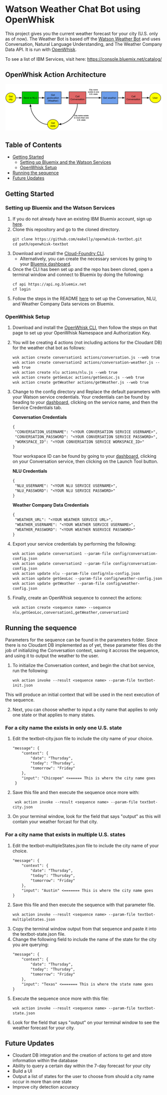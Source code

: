 # Watson Weather Chat Bot using OpenWhisk

This project gives you the current weather forecast for your city (U.S. only as of now). The Weather Bot is based off the [Watson Weather Bot](https://github.com/watson-developer-cloud/text-bot) and uses Conversation, Natural Language Understanding, and The Weather Company Data API. It is run with [OpenWhisk](https://console.bluemix.net/openwhisk/).

To see a list of IBM Services, visit here: https://console.bluemix.net/catalog/

## OpenWhisk Action Architecture
![**OpenWhisk Action Architecture**](openwhiskflow.png?raw=true)

## Table of Contents
 - [Getting Started](#getting-started)
   - [Setting up Bluemix and the Watson Services](#setting-up-bluemix-and-the-watson-services)
   - [OpenWhisk Setup](#openwhisk-setup)
 - [Running the sequence](#running-the-sequence)
 - [Future Updates](#future-updates)

## Getting Started

### Setting up Bluemix and the Watson Services

1. If you do not already have an existing IBM Bluemix account, sign up [here](https://bluemix.net/).
2. Clone this repository and go to the cloned directory.
   ```none
   git clone https://github.com/eakelly/openwhisk-textbot.git
   cd path/openwhisk-textbot
   ```
3. Download and install the [Cloud-Foundry CLI](https://github.com/cloudfoundry/cli).
   * Alternatively, you can create the necessary services by going to your [Bluemix dashboard](https://console.bluemix.net/dashboard/).
4. Once the CLI has been set up and the repo has been cloned, open a terminal window and connect to Bluemix by doing the following:
   ```none
   cf api https://api.ng.bluemix.net
   cf login
   ```
5. Follow the steps in the README [here](https://github.com/watson-developer-cloud/text-bot) to set up the Conversation, NLU, and Weather Company Data services on Bluemix.

### OpenWhisk Setup

1. Download and install the [OpenWhisk CLI](https://console.bluemix.net/openwhisk/learn/cli), then follow the steps on that page to set up your OpenWhisk Namespace and Authorization Key.

2. You will be creating 4 actions (not including actions for the Cloudant DB) for the weather chat bot as follows:
   ```none
   wsk action create conversation1 actions/conversation.js --web true
   wsk action create conversation2 actions/conversation-weather.js --web true
   wsk action create nlu actions/nlu.js --web true
   wsk action create getGeoLoc actions/getGeoLoc.js --web true
   wsk action create getWeather actions/getWeather.js --web true
   ```
3. Change to the config directory and Replace the default parameters with your Watson service credentials. Your credentials can be found by heading to your [dashboard](https://console.bluemix.net/dashboard/apps), clicking on the service name, and then the Service Credentials tab.

   **Conversation Credentials**
   ```none
   {
    "CONVERSATION_USERNAME": "<YOUR CONVERSATION SERVICE USERNAME>",
    "CONVERSATION_PASSWORD": "<YOUR CONVERSATION SERVICE PASSWORD>",
    "WORKSPACE_ID": "<YOUR CONVERSATION SERVICE WORKSPACE_ID>"
   }
   ```
   Your workspace ID can be found by going to your [dashboard](https://console.bluemix.net/dashboard/apps), clicking on your Conversation service,
   then clicking on the Launch Tool button.

   **NLU Credentials**
   ```none
   {
    "NLU_USERNAME": "<YOUR NLU SERVICE USERNAME>",
    "NLU_PASSWORD": "<YOUR NLU SERVICE PASSWORD>"
   }
   ```
   **Weather Company Data Credentials**
   ```none
   {
    "WEATHER_URL": "<YOUR WEATHER SERVICE URL>",
    "WEATHER_USERNAME": "<YOUR WEATHER SERVICE USERNAME>",
    "WEATHER_PASSWORD": "<YOUR WEATHER NSERVICE PASSWORD>"
   }
   ```
4. Export your service credentials by performing the following:
   ```none
   wsk action update conversation1 --param-file config/conversation-config.json
   wsk action update conversation2 --param-file config/conversation-config.json
   wsk action update nlu --param-file config/nlu-config.json
   wsk action update getGeoLoc --param-file config/weather-config.json
   wsk action update getWeather --param-file config/weather-config.json
   ```
5. Finally, create an OpenWhisk sequence to connect the actions:
   ```none
   wsk action create <sequence name> --sequence nlu,getGeoLoc,conversation1,getWeather,conversation2
   ```

## Running the sequence

Parameters for the sequence can be found in the parameters folder. Since there is no Cloudant DB implemented as of yet, these parameter files do the job of initializing the Conversation context, saving it accross the sequence, and using it to output the weather to the user.

1. To initialize the Conversation context, and begin the chat bot service, run the following:

   ```none
   wsk action invoke --result <sequence name> --param-file textbot-init.json
   ```
This will produce an initial context that will be used in the next execution of the sequence.

2. Next, you can choose whether to input a city name that applies to only one state or that applies to many states.

### For a city name the exists in only one U.S. state
1. Edit the textbot-city.json file to include the city name of your choice.
   ```none
   "message": {
       "context": {
           "date": "Thursday",
           "today": "Thursday",
           "tomorrow": "Friday"
       },
       "input": "Chicopee" <====== This is where the city name goes
    }
    ```
2. Save this file and then execute the sequence once more with:
   ```none
    wsk action invoke --result <sequence name> --param-file textbot-city.json
    ```
3. On your terminal window, look for the field that says "output" as this will contain your weather forcast for that city.

### For a city name that exists in multiple U.S. states
1. Edit the textbot-multipleStates.json file to include the city name of your choice.
   ```none
   "message": {
       "context": {
           "date": "Thursday",
           "today": "Thursday",
           "tomorrow": "Friday"
       },
       "input": "Austin" <======= This is where the city name goes
   }
   ```
2. Save this file and then execute the sequence with that parameter file.
   ```none
   wsk action invoke --result <sequence name> --param-file textbot-multipleStates.json
   ```
3. Copy the terminal window output from that sequence and paste it into the textbot-state.json file.
4. Change the following field to include the name of the state for the city you are querying:
   ```none
   "message": {
       "context": {
           "date": "Thursday",
           "today": "Thursday",
           "tomorrow": "Friday"
       },
       "input": "Texas" <======= This is where the state name goes
   }
   ```
5. Execute the sequence once more with this file:
   ```none
   wsk action invoke --result <sequence name> --param-file textbot-state.json
   ```
6. Look for the field that says "output" on your terminal window to see the weather forecast for your city.

## Future Updates
* Cloudant DB integration and the creation of actions to get and store information within the database
* Ability to query a certain day within the 7-day forecast for your city
* Build a UI
* Output a list of states for the user to choose from should a city name occur in more than one state
* Improve city detection accuracy